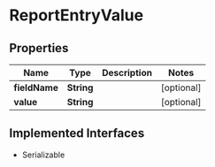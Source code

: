 

# ReportEntryValue


## Properties

| Name | Type | Description | Notes |
|------------ | ------------- | ------------- | -------------|
|**fieldName** | **String** |  |  [optional] |
|**value** | **String** |  |  [optional] |


## Implemented Interfaces

* Serializable

